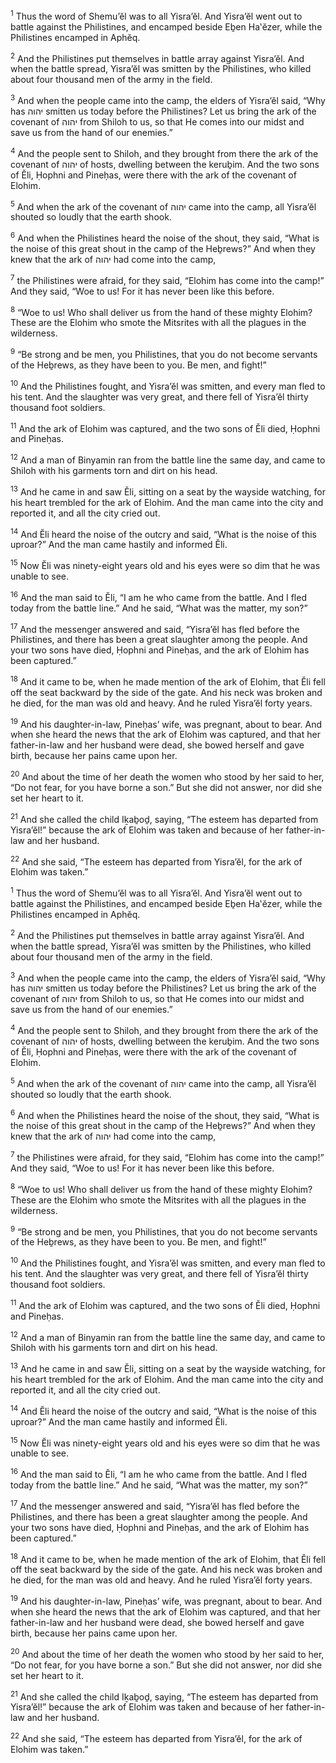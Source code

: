 <sup>1</sup> Thus the word of Shemu’ĕl was to all Yisra’ĕl. And Yisra’ĕl went out to battle against the Philistines, and encamped beside Eḇen Ha‛ĕzer, while the Philistines encamped in Aphĕq.

<sup>2</sup> And the Philistines put themselves in battle array against Yisra’ĕl. And when the battle spread, Yisra’ĕl was smitten by the Philistines, who killed about four thousand men of the army in the field.

<sup>3</sup> And when the people came into the camp, the elders of Yisra’ĕl said, “Why has יהוה smitten us today before the Philistines? Let us bring the ark of the covenant of יהוה from Shiloh to us, so that He comes into our midst and save us from the hand of our enemies.”

<sup>4</sup> And the people sent to Shiloh, and they brought from there the ark of the covenant of יהוה of hosts, dwelling between the keruḇim. And the two sons of Ĕli, Ḥophni and Pineḥas, were there with the ark of the covenant of Elohim.

<sup>5</sup> And when the ark of the covenant of יהוה came into the camp, all Yisra’ĕl shouted so loudly that the earth shook.

<sup>6</sup> And when the Philistines heard the noise of the shout, they said, “What is the noise of this great shout in the camp of the Heḇrews?” And when they knew that the ark of יהוה had come into the camp,

<sup>7</sup> the Philistines were afraid, for they said, “Elohim has come into the camp!” And they said, “Woe to us! For it has never been like this before.

<sup>8</sup> “Woe to us! Who shall deliver us from the hand of these mighty Elohim? These are the Elohim who smote the Mitsrites with all the plagues in the wilderness.

<sup>9</sup> “Be strong and be men, you Philistines, that you do not become servants of the Heḇrews, as they have been to you. Be men, and fight!”

<sup>10</sup> And the Philistines fought, and Yisra’ĕl was smitten, and every man fled to his tent. And the slaughter was very great, and there fell of Yisra’ĕl thirty thousand foot soldiers.

<sup>11</sup> And the ark of Elohim was captured, and the two sons of Ĕli died, Ḥophni and Pineḥas.

<sup>12</sup> And a man of Binyamin ran from the battle line the same day, and came to Shiloh with his garments torn and dirt on his head.

<sup>13</sup> And he came in and saw Ĕli, sitting on a seat by the wayside watching, for his heart trembled for the ark of Elohim. And the man came into the city and reported it, and all the city cried out.

<sup>14</sup> And Ĕli heard the noise of the outcry and said, “What is the noise of this uproar?” And the man came hastily and informed Ĕli.

<sup>15</sup> Now Ĕli was ninety-eight years old and his eyes were so dim that he was unable to see.

<sup>16</sup> And the man said to Ĕli, “I am he who came from the battle. And I fled today from the battle line.” And he said, “What was the matter, my son?”

<sup>17</sup> And the messenger answered and said, “Yisra’ĕl has fled before the Philistines, and there has been a great slaughter among the people. And your two sons have died, Ḥophni and Pineḥas, and the ark of Elohim has been captured.”

<sup>18</sup> And it came to be, when he made mention of the ark of Elohim, that Ĕli fell off the seat backward by the side of the gate. And his neck was broken and he died, for the man was old and heavy. And he ruled Yisra’ĕl forty years.

<sup>19</sup> And his daughter-in-law, Pineḥas’ wife, was pregnant, about to bear. And when she heard the news that the ark of Elohim was captured, and that her father-in-law and her husband were dead, she bowed herself and gave birth, because her pains came upon her.

<sup>20</sup> And about the time of her death the women who stood by her said to her, “Do not fear, for you have borne a son.” But she did not answer, nor did she set her heart to it.

<sup>21</sup> And she called the child Iḵaḇoḏ, saying, “The esteem has departed from Yisra’ĕl!” because the ark of Elohim was taken and because of her father-in-law and her husband.

<sup>22</sup> And she said, “The esteem has departed from Yisra’ĕl, for the ark of Elohim was taken.”

<sup>1</sup> Thus the word of Shemu’ĕl was to all Yisra’ĕl. And Yisra’ĕl went out to battle against the Philistines, and encamped beside Eḇen Ha‛ĕzer, while the Philistines encamped in Aphĕq.

<sup>2</sup> And the Philistines put themselves in battle array against Yisra’ĕl. And when the battle spread, Yisra’ĕl was smitten by the Philistines, who killed about four thousand men of the army in the field.

<sup>3</sup> And when the people came into the camp, the elders of Yisra’ĕl said, “Why has יהוה smitten us today before the Philistines? Let us bring the ark of the covenant of יהוה from Shiloh to us, so that He comes into our midst and save us from the hand of our enemies.”

<sup>4</sup> And the people sent to Shiloh, and they brought from there the ark of the covenant of יהוה of hosts, dwelling between the keruḇim. And the two sons of Ĕli, Ḥophni and Pineḥas, were there with the ark of the covenant of Elohim.

<sup>5</sup> And when the ark of the covenant of יהוה came into the camp, all Yisra’ĕl shouted so loudly that the earth shook.

<sup>6</sup> And when the Philistines heard the noise of the shout, they said, “What is the noise of this great shout in the camp of the Heḇrews?” And when they knew that the ark of יהוה had come into the camp,

<sup>7</sup> the Philistines were afraid, for they said, “Elohim has come into the camp!” And they said, “Woe to us! For it has never been like this before.

<sup>8</sup> “Woe to us! Who shall deliver us from the hand of these mighty Elohim? These are the Elohim who smote the Mitsrites with all the plagues in the wilderness.

<sup>9</sup> “Be strong and be men, you Philistines, that you do not become servants of the Heḇrews, as they have been to you. Be men, and fight!”

<sup>10</sup> And the Philistines fought, and Yisra’ĕl was smitten, and every man fled to his tent. And the slaughter was very great, and there fell of Yisra’ĕl thirty thousand foot soldiers.

<sup>11</sup> And the ark of Elohim was captured, and the two sons of Ĕli died, Ḥophni and Pineḥas.

<sup>12</sup> And a man of Binyamin ran from the battle line the same day, and came to Shiloh with his garments torn and dirt on his head.

<sup>13</sup> And he came in and saw Ĕli, sitting on a seat by the wayside watching, for his heart trembled for the ark of Elohim. And the man came into the city and reported it, and all the city cried out.

<sup>14</sup> And Ĕli heard the noise of the outcry and said, “What is the noise of this uproar?” And the man came hastily and informed Ĕli.

<sup>15</sup> Now Ĕli was ninety-eight years old and his eyes were so dim that he was unable to see.

<sup>16</sup> And the man said to Ĕli, “I am he who came from the battle. And I fled today from the battle line.” And he said, “What was the matter, my son?”

<sup>17</sup> And the messenger answered and said, “Yisra’ĕl has fled before the Philistines, and there has been a great slaughter among the people. And your two sons have died, Ḥophni and Pineḥas, and the ark of Elohim has been captured.”

<sup>18</sup> And it came to be, when he made mention of the ark of Elohim, that Ĕli fell off the seat backward by the side of the gate. And his neck was broken and he died, for the man was old and heavy. And he ruled Yisra’ĕl forty years.

<sup>19</sup> And his daughter-in-law, Pineḥas’ wife, was pregnant, about to bear. And when she heard the news that the ark of Elohim was captured, and that her father-in-law and her husband were dead, she bowed herself and gave birth, because her pains came upon her.

<sup>20</sup> And about the time of her death the women who stood by her said to her, “Do not fear, for you have borne a son.” But she did not answer, nor did she set her heart to it.

<sup>21</sup> And she called the child Iḵaḇoḏ, saying, “The esteem has departed from Yisra’ĕl!” because the ark of Elohim was taken and because of her father-in-law and her husband.

<sup>22</sup> And she said, “The esteem has departed from Yisra’ĕl, for the ark of Elohim was taken.”

